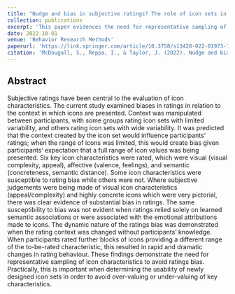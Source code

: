 ```yaml
---
title: "Nudge and bias in subjective ratings? The role of icon sets in determining ratings of icon characteristics."
collection: publications
excerpt: 'This paper evidences the need for representative sampling of icon characteristics to avoid ratings bias'
date: 2022-10-01
venue: 'Behavior Research Methods'
paperurl: 'https://link.springer.com/article/10.3758/s13428-022-01973-7'
citation: 'McDougall, S., Reppa, I., & Taylor, J. (2022). Nudge and bias in subjective ratings? The role of icon sets in determining ratings of icon characteristics. Behavior Research Methods, 55(7), 3513-3530.'
---
```


## Abstract

Subjective ratings have been central to the evaluation of icon characteristics. The current study examined biases in ratings in relation to the context in which icons are presented. Context was manipulated between participants, with some groups rating icon sets with limited variability, and others rating icon sets with wide variability. It was predicted that the context created by the icon set would influence participants’ ratings; when the range of icons was limited, this would create bias given participants’ expectation that a full range of icon values was being presented. Six key icon characteristics were rated, which were visual (visual complexity, appeal), affective (valence, feelings), and semantic (concreteness, semantic distance). Some icon characteristics were susceptible to rating bias while others were not. Where subjective judgements were being made of visual icon characteristics (appeal/complexity) and highly concrete icons which were very pictorial, there was clear evidence of substantial bias in ratings. The same susceptibility to bias was not evident when ratings relied solely on learned semantic associations or were associated with the emotional attributions made to icons. The dynamic nature of the ratings bias was demonstrated when the rating context was changed without participants’ knowledge. When participants rated further blocks of icons providing a different range of the to-be-rated characteristic, this resulted in rapid and dramatic changes in rating behaviour. These findings demonstrate the need for representative sampling of icon characteristics to avoid ratings bias. Practically, this is important when determining the usability of newly designed icon sets in order to avoid over-valuing or under-valuing of key characteristics.